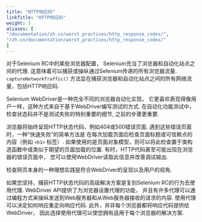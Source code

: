 ```yaml
---
title: "HTTP响应码"
linkTitle: "HTTP响应码"
weight: 3
aliases: [
"/documentation/zh-cn/worst_practices/http_response_codes/",
"/zh-cn/documentation/worst_practices/http_response_codes/"
] 
---
```


对于Selenium RC中的某些浏览器配置，
Selenium充当了浏览器和自动化站点之间的代理.
这意味着可以捕获或操纵通过Selenium传递的所有浏览器流量.
 `captureNetworkTraffic()` 方法旨在捕获浏览器和自动化站点之间的所有网络流量，包括HTTP响应码.

Selenium WebDriver是一种完全不同的浏览器自动化实现，
它更喜欢表现得像用户一样，这种方式来自于基于WebDriver编写测试的方式.
在自动化功能测试中，检查状态码并不是测试失败的特别重要的细节, 之前的步骤更重要.

浏览器将始终呈现HTTP状态代码，例如404或500错误页面. 
遇到这些错误页面时，一种“快速失败”的简单方法是
在每次加载页面后检查页面标题或可信赖点的内容（例如 `<h1>` 标签）. 
如果使用的是页面对象模型，则可以将此检查置于类构造函数中或类似于期望的页面加载的位置. 
有时，HTTP代码甚至可能出现在浏览器的错误页面中，
您可以使用WebDriver读取此信息并改善调试输出.

检查网页本身的一种理想实践是符合WebDriver的呈现以及用户的视角.

如果您坚持，捕获HTTP状态代码的高级解决方案是复刻Selenium RC的行为去使用代理. 
WebDriver API提供了为浏览器设置代理的功能，
并且有许多代理可以通过编程方式来操纵发送到Web服务器和从Web服务器接收的请求的内容. 
使用代理可以决定如何响应重定向响应代码. 
此外，并非每个浏览器都将响应代码提供给WebDriver，
因此选择使用代理可以使您拥有适用于每个浏览器的解决方案.
